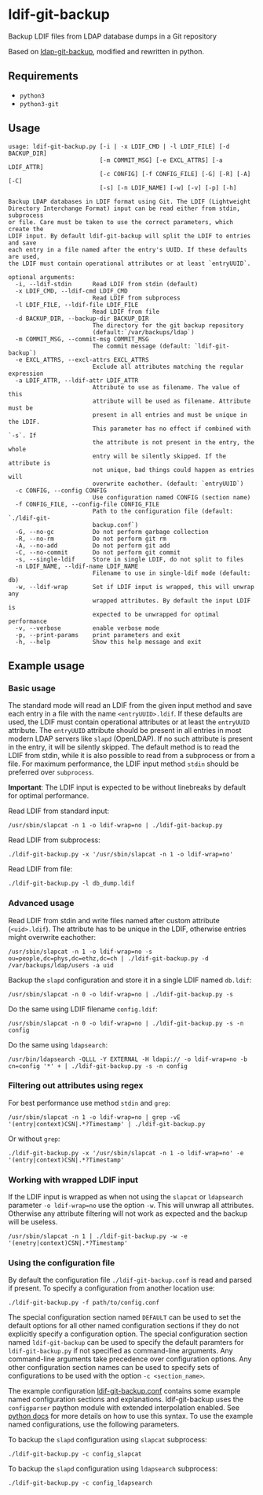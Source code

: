 # ldif-git-backup

Backup LDIF files from LDAP database dumps in a Git repository

Based on [ldap-git-backup](https://github.com/elmar/ldap-git-backup), modified and rewritten in python.

## Requirements

- `python3`
- `python3-git`

## Usage

```
usage: ldif-git-backup.py [-i | -x LDIF_CMD | -l LDIF_FILE] [-d BACKUP_DIR]
                          [-m COMMIT_MSG] [-e EXCL_ATTRS] [-a LDIF_ATTR]
                          [-c CONFIG] [-f CONFIG_FILE] [-G] [-R] [-A] [-C]
                          [-s] [-n LDIF_NAME] [-w] [-v] [-p] [-h]

Backup LDAP databases in LDIF format using Git. The LDIF (Lightweight
Directory Interchange Format) input can be read either from stdin, subprocess
or file. Care must be taken to use the correct parameters, which create the
LDIF input. By default ldif-git-backup will split the LDIF to entries and save
each entry in a file named after the entry's UUID. If these defaults are used,
the LDIF must contain operational attributes or at least `entryUUID`.

optional arguments:
  -i, --ldif-stdin      Read LDIF from stdin (default)
  -x LDIF_CMD, --ldif-cmd LDIF_CMD
                        Read LDIF from subprocess
  -l LDIF_FILE, --ldif-file LDIF_FILE
                        Read LDIF from file
  -d BACKUP_DIR, --backup-dir BACKUP_DIR
                        The directory for the git backup repository
                        (default:`/var/backups/ldap`)
  -m COMMIT_MSG, --commit-msg COMMIT_MSG
                        The commit message (default: `ldif-git-backup`)
  -e EXCL_ATTRS, --excl-attrs EXCL_ATTRS
                        Exclude all attributes matching the regular expression
  -a LDIF_ATTR, --ldif-attr LDIF_ATTR
                        Attribute to use as filename. The value of this
                        attribute will be used as filename. Attribute must be
                        present in all entries and must be unique in the LDIF.
                        This parameter has no effect if combined with `-s`. If
                        the attribute is not present in the entry, the whole
                        entry will be silently skipped. If the attribute is
                        not unique, bad things could happen as entries will
                        overwrite eachother. (default: `entryUUID`)
  -c CONFIG, --config CONFIG
                        Use configuration named CONFIG (section name)
  -f CONFIG_FILE, --config-file CONFIG_FILE
                        Path to the configuration file (default: `./ldif-git-
                        backup.conf`)
  -G, --no-gc           Do not perform garbage collection
  -R, --no-rm           Do not perform git rm
  -A, --no-add          Do not perform git add
  -C, --no-commit       Do not perform git commit
  -s, --single-ldif     Store in single LDIF, do not split to files
  -n LDIF_NAME, --ldif-name LDIF_NAME
                        Filename to use in single-ldif mode (default: db)
  -w, --ldif-wrap       Set if LDIF input is wrapped, this will unwrap any
                        wrapped attributes. By default the input LDIF is
                        expected to be unwrapped for optimal performance
  -v, --verbose         enable verbose mode
  -p, --print-params    print parameters and exit
  -h, --help            Show this help message and exit
```

## Example usage

### Basic usage

The standard mode will read an LDIF from the given input method and save each entry in a file with the name `<entryUUID>.ldif`.
If these defaults are used, the LDIF must contain operational attributes or at least the `entryUUID` attribute.
The `entryUUID` attribute should be present in all entries in most modern LDAP servers like `slapd` (OpenLDAP).
If no such attribute is present in the entry, it will be silently skipped.
The default method is to read the LDIF from stdin, while it is also possible to read from a subprocess or from a file.
For maximum performance, the LDIF input method `stdin` should be preferred over `subprocess`.

**Important**: The LDIF input is expected to be without linebreaks by default for optimal performance.

Read LDIF from standard input:

```
/usr/sbin/slapcat -n 1 -o ldif-wrap=no | ./ldif-git-backup.py
```

Read LDIF from subprocess:

```
./ldif-git-backup.py -x '/usr/sbin/slapcat -n 1 -o ldif-wrap=no'
```

Read LDIF from file:

```
./ldif-git-backup.py -l db_dump.ldif
```

### Advanced usage

Read LDIF from stdin and write files named after custom attribute (`<uid>.ldif`). The attribute has to be unique in the LDIF, otherwise entries might overwrite eachother:

```
/usr/sbin/slapcat -n 1 -o ldif-wrap=no -s ou=people,dc=phys,dc=ethz,dc=ch | ./ldif-git-backup.py -d /var/backups/ldap/users -a uid
```

Backup the `slapd` configuration and store it in a single LDIF named `db.ldif`:

```
/usr/sbin/slapcat -n 0 -o ldif-wrap=no | ./ldif-git-backup.py -s
```

Do the same using LDIF filename `config.ldif`:

```
/usr/sbin/slapcat -n 0 -o ldif-wrap=no | ./ldif-git-backup.py -s -n config
```

Do the same using `ldapsearch`:

```
/usr/bin/ldapsearch -QLLL -Y EXTERNAL -H ldapi:// -o ldif-wrap=no -b cn=config '*' + | ./ldif-git-backup.py -s -n config
```

### Filtering out attributes using regex

For best performance use method `stdin` and `grep`:

```
/usr/sbin/slapcat -n 1 -o ldif-wrap=no | grep -vE '(entry|context)CSN|.*?Timestamp' | ./ldif-git-backup.py
```

Or without `grep`:

```
./ldif-git-backup.py -x '/usr/sbin/slapcat -n 1 -o ldif-wrap=no' -e '(entry|context)CSN|.*?Timestamp'
```

### Working with wrapped LDIF input

If the LDIF input is wrapped as when not using the `slapcat` or `ldapsearch` parameter `-o ldif-wrap=no` use the option `-w`.
This will unwrap all attributes. Otherwise any attribute filtering will not work as expected and the backup will be useless.

```
/usr/sbin/slapcat -n 1 | ./ldif-git-backup.py -w -e '(enetry|context)CSN|.*?Timestamp'
```

### Using the configuration file

By default the configuration file `./ldif-git-backup.conf` is read and parsed if present.
To specify a configuration from another location use:

```
./ldif-git-backup.py -f path/to/config.conf
```

The special configuration section named `DEFAULT` can be used to set the default options for all other named configuration sections if they do not explicitly specify a configuration option. The special configuration section named `ldif-git-backup` can be used to specify the default paramters for `ldif-git-backup.py` if not specified as command-line arguments. Any command-line arguments take precedence over configuration options.
Any other configuration section names can be used to specify sets of configurations to be used with the option `-c <section_name>`.

The example configuration [ldif-git-backup.conf](ldif-git-backup.conf) contains some example named configuration sections and explanations.
ldif-git-backup uses the `configparser` paython module with extended interpolation enabled. See [python docs](https://docs.python.org/3/library/configparser.html) for more details on how to use this syntax.
To use the example named configurations, use the following parameters.

To backup the `slapd` configuration using `slapcat` subprocess:

```
./ldif-git-backup.py -c config_slapcat
```

To backup the `slapd` configuration using `ldapsearch` subprocess:

```
./ldif-git-backup.py -c config_ldapsearch
```

